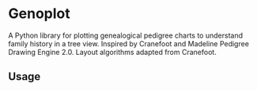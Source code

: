 # Genoplot

A Python library for plotting genealogical pedigree charts to understand family history in a tree view. Inspired by Cranefoot and Madeline Pedigree Drawing Engine 2.0. Layout algorithms adapted from Cranefoot.

## Usage


